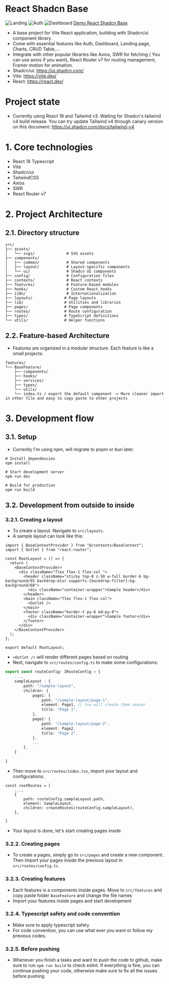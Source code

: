 # React Shadcn Base
![Landing](/demo_image/landing.png)
![Auth](/demo_image/auth.png)
![Dashboard](/demo_image/dashboard.png)
[Demo React Shadcn Base](https://react-shadcn-base.vercel.app/)

- A base project for Vite React application, building with Shadcn/ui component library.
- Come with essential features like Auth, Dashboard, Landing page, Charts, CRUD Table,...
- Integrate with other popular libraries like Axios, SWR for fetching ( You can use axios if you want), React Router v7 for routing management, Framer motion for animation.
- Shadcn/ui: https://ui.shadcn.com/
- Vite: https://vite.dev/
- React: https://react.dev/
# Project state
- Currently using React 18 and Tailwind v3. Waiting for Shadcn's tailwind v4 build release. You can try update Tailwind v4 through canary version on this document: https://ui.shadcn.com/docs/tailwind-v4
# 1. Core technologies
- React 18 Typescript
- Vite
- Shadcn/ui
- TailwindCSS
- Axios
- SWR
- React Router v7
# 2. Project Architecture
## 2.1. Directory structure
```
src/
├── assets/
│   └── svgs/              # SVG assets
├── components/
│   ├── common/            # Shared components
│   ├── layout/            # Layout-specific components
│   └── ui/                # Shadcn UI components
├── config/                # Configuration files
├── contexts/              # React contexts
├── features/              # Feature-based modules
├── hooks/                 # Custom React hooks
├── i18n/                  # Internationalization
├── layouts/              # Page layouts
├── lib/                  # Utilities and libraries
├── pages/                # Page components
├── routes/               # Route configuration
├── types/                # TypeScript definitions
└── utils/                # Helper functions
```
## 2.2. Feature-based Architecture
- Features are organized in a modular structure. Each feature is like a small projects:
```
features/
└── BaseFeature/
    ├── components/
    ├── hooks/
    ├── services/
    ├── types/
    └── utils/
    └── index.ts / export the default component -> More cleaner import in other file and easy to copy paste to other projects
```

# 3. Development flow
## 3.1. Setup
- Currently I'm using npm, will migrate to pnpm or bun later.
```
# Install dependencies
npm install

# Start development server
npm run dev

# Build for production
npm run build
```
## 3.2. Development from outside to inside
### 3.2.1. Creating a layout
- To create a layout. Navigate to `src/layouts`.
- A sample layout can look like this:
```tsx
import { BaseContextProvider } from "@/contexts/BaseContext";
import { Outlet } from "react-router";

const RootLayout = () => {
  return (
    <BaseContextProvider>
      <div className="flex flex-1 flex-col ">
        <header className="sticky top-0 z-50 w-full border-b bg-background/95 backdrop-blur supports-[backdrop-filter]:bg-background/60">
          <div className="container-wrapper">Sample header</div>
        </header>
        <main className="flex flex-1 flex-col">
          <Outlet />
        </main>
        <footer className="border-t py-6 md:py-0">
          <div className="container-wrapper">Sample footer</div>
        </footer>
      </div>
    </BaseContextProvider>
  );
};

export default RootLayout;
```
- `<Outlet />` will render different pages based on routing
- Next, navigate to `src/routes/config.ts` to make some configurations:
```ts
export const routeConfig: IRouteConfig = {
    ...,
    sampleLayout : {
        path: "/sample-layout",
        children: {
            page1: {
                path: "/sample-layout/page-1",
                element: Page1, // You will create them sooner
                title: "Page 1",
            },
            page2: {
                path: "/sample-layout/page-2",
                element: Page2,
                title: "Page 2",
            },
            ...
        },
    }

}
```
- Then move to `src/routes/index.tsx`, import your layout and configurations:
```tsx
const rootRoutes = [
    ...,
    {
        path: routeConfig.sampleLayout.path,
        element: SampleLayout,
        children: createRoutes(routeConfig.sampleLayout),
    },

]
```
- Your layout is done, let's start creating pages inside
### 3.2.2. Creating pages
- To create a pages, simply go to `src/pages` and create a new component. Then import your pages inside the previous layout in `src/routes/config.ts`
### 3.2.3. Creating features
- Each features is a components inside pages. Move to `src/features` and copy paste folder `BaseFeature` and change the file names
- Import your features inside pages and start development
### 3.2.4. Typescript safety and code convention
- Make sure to apply typescript safety
- For code convention, you can use what ever you want or follow my previous codes.
### 3.2.5. Before pushing
- Whenever you finish a tasks and want to push the code to github, make sure to run `npm run build` to check eslint. If everything is fine, you can continue pushing your code, otherwise make sure to fix all the issues before pushing
